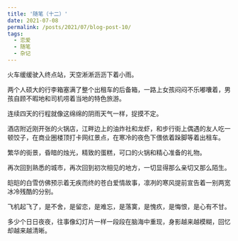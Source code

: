 ```yaml
---
title: '随笔（十二）'
date: 2021-07-08
permalink: /posts/2021/07/blog-post-10/
tags:
  - 恋爱
  - 随笔
  - 杂记
---
```


火车缓缓驶入终点站，天空淅淅沥沥下着小雨。

两个人硕大的行李箱塞满了整个出租车的后备箱，一路上女孩闷闷不乐嘟囔着，男孩自顾不暇地和司机唠着当地的特色旅游。

连续四天的行程就像这绵绵的阴雨天气一样，捉摸不定。

酒店附近刚开张的火锅店，江畔边上的油炸社和龙虾，和步行街上偶遇的友人吃一顿饺子，在商业圈楼顶打卡网红景点，在寒冷的夜色下偎依着跺脚等着出租车。

繁华的街景，昏暗的烛光，精致的蛋糕，可口的火锅和精心准备的礼物。

再次回到熟悉的城市，再次回到初次相见的地方，一切显得那么亲切又那么陌生。

皑皑的白雪仿佛预示着无疾而终的苍白爱情故事，凛冽的寒风提前宣告着一别两宽冰冷残酷的分别。

飞机起飞了，是不舍，是留恋，是难忘，是落寞，是愧疚，是悔恨，是心有不甘。

多少个日日夜夜，往事像幻灯片一样一段段在脑海中重现，身影越来越模糊，回忆却越来越清晰。
